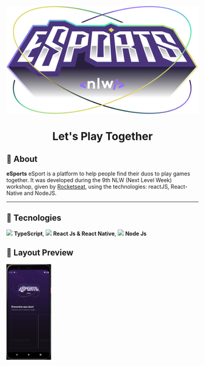 <p align='center'>
  <img src='https://github.com/hemerson-git/NLW/blob/nlw-9/NLW9-eSports/.github/logo.svg'/>
</p>

<h1 align="center">
  Let's Play Together 
</h1>

## 🎉 About

**eSports** 
eSport is a platform to help people find their duos to play games together.
It was developed during the 9th NLW (Next Level Week) workshop, given by [Rocketseat](https://rocketseat.com.br/), using the technologies: reactJS, React-Native and NodeJS.

<hr />

## 🔌 Tecnologies

<img src="https://i.ibb.co/PZ2XZgr/ts.png" width="20"/> <b>TypeScript</b>,
<img src="https://i.ibb.co/4RHMmLQ/react.png" width="20"/> <b>React Js & React Native</b>,
<img src="https://i.ibb.co/vVxmyN2/node.png" width="20"/> <b>Node Js</b>

## 🎨 Layout Preview
<img height="250" src='https://github.com/hemerson-git/NLW/blob/nlw-9/NLW9-eSports/.github/preview_mobile.gif?raw=true'/>

<!-- ## 👨‍💻 Running

<table style="width:100%;">
<tr>
<td align="center"> <strong>Using Yarn</strong> </td> <td align="center"> <strong>Using npm</strong> </td>
</tr>
<tr>
<td>


```bash
# Install back-end dependencies
$ cd backend && yarn

# TypeORM Migrations
$ yarn typeorm migration:run

# Execute the NodeJS API
$ yarn dev

# Install front-end web dependencies
$ cd ../web && yarn

# Run ReactJS front-end
$ yarn start

# Install mobile dependencies
$ cd ../mobile && yarn

# Run React-Native 
$ expo start
```


</td>
<td>


```bash
# Install back-end dependecies
$ cd backend && npm install

# Run TypeORM Migrations
$ npm run typeorm migration:run

# Run Node.js API
$ npm run dev

# Install front-end web dependencies
$ cd ../web && npm install

# Run ReactJS front-end
$ npm start
```


</td>
</table> -->
